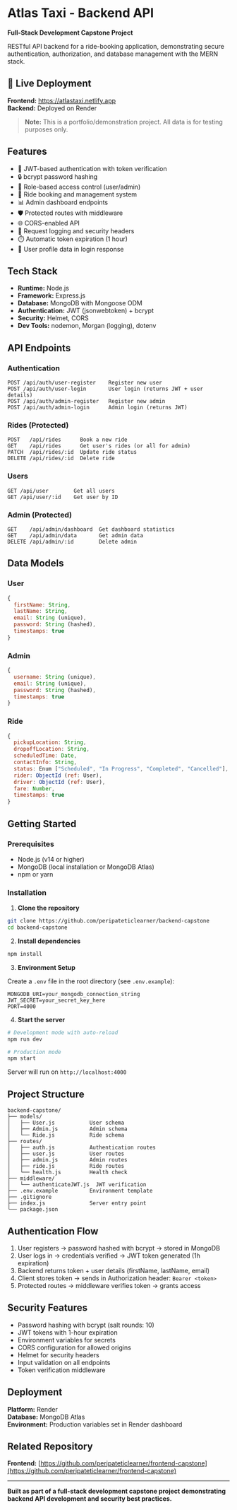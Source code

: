 # Atlas Taxi - Backend API

**Full-Stack Development Capstone Project**

RESTful API backend for a ride-booking application, demonstrating secure authentication, authorization, and database management with the MERN stack.

## 🚀 Live Deployment

**Frontend:** https://atlastaxi.netlify.app  
**Backend:** Deployed on Render

> **Note:** This is a portfolio/demonstration project. All data is for testing purposes only.

## Features

- 🔐 JWT-based authentication with token verification
- 🔒 bcrypt password hashing
- 👥 Role-based access control (user/admin)
- 🚕 Ride booking and management system
- 📊 Admin dashboard endpoints
- 🛡️ Protected routes with middleware
- 🌐 CORS-enabled API
- 📝 Request logging and security headers
- ⏱️ Automatic token expiration (1 hour)
- 👤 User profile data in login response

## Tech Stack

- **Runtime:** Node.js
- **Framework:** Express.js
- **Database:** MongoDB with Mongoose ODM
- **Authentication:** JWT (jsonwebtoken) + bcrypt
- **Security:** Helmet, CORS
- **Dev Tools:** nodemon, Morgan (logging), dotenv

## API Endpoints

### Authentication
```
POST /api/auth/user-register    Register new user
POST /api/auth/user-login       User login (returns JWT + user details)
POST /api/auth/admin-register   Register new admin
POST /api/auth/admin-login      Admin login (returns JWT)
```

### Rides (Protected)
```
POST   /api/rides      Book a new ride
GET    /api/rides      Get user's rides (or all for admin)
PATCH  /api/rides/:id  Update ride status
DELETE /api/rides/:id  Delete ride
```

### Users
```
GET /api/user        Get all users
GET /api/user/:id    Get user by ID
```

### Admin (Protected)
```
GET    /api/admin/dashboard  Get dashboard statistics
GET    /api/admin/data       Get admin data
DELETE /api/admin/:id        Delete admin
```

## Data Models

### User
```javascript
{
  firstName: String,
  lastName: String,
  email: String (unique),
  password: String (hashed),
  timestamps: true
}
```

### Admin
```javascript
{
  username: String (unique),
  email: String (unique),
  password: String (hashed),
  timestamps: true
}
```

### Ride
```javascript
{
  pickupLocation: String,
  dropoffLocation: String,
  scheduledTime: Date,
  contactInfo: String,
  status: Enum ["Scheduled", "In Progress", "Completed", "Cancelled"],
  rider: ObjectId (ref: User),
  driver: ObjectId (ref: User),
  fare: Number,
  timestamps: true
}
```

## Getting Started

### Prerequisites
- Node.js (v14 or higher)
- MongoDB (local installation or MongoDB Atlas)
- npm or yarn

### Installation

1. **Clone the repository**
```bash
git clone https://github.com/peripateticlearner/backend-capstone
cd backend-capstone
```

2. **Install dependencies**
```bash
npm install
```

3. **Environment Setup**

Create a `.env` file in the root directory (see `.env.example`):
```env
MONGODB_URI=your_mongodb_connection_string
JWT_SECRET=your_secret_key_here
PORT=4000
```

4. **Start the server**
```bash
# Development mode with auto-reload
npm run dev

# Production mode
npm start
```

Server will run on `http://localhost:4000`

## Project Structure
```
backend-capstone/
├── models/
│   ├── User.js           User schema
│   ├── Admin.js          Admin schema
│   └── Ride.js           Ride schema
├── routes/
│   ├── auth.js           Authentication routes
│   ├── user.js           User routes
│   ├── admin.js          Admin routes
│   ├── ride.js           Ride routes
│   └── health.js         Health check
├── middleware/
│   └── authenticateJWT.js  JWT verification
├── .env.example          Environment template
├── .gitignore
├── index.js              Server entry point
└── package.json
```

## Authentication Flow

1. User registers → password hashed with bcrypt → stored in MongoDB
2. User logs in → credentials verified → JWT token generated (1h expiration)
3. Backend returns token + user details (firstName, lastName, email)
4. Client stores token → sends in Authorization header: `Bearer <token>`
5. Protected routes → middleware verifies token → grants access

## Security Features

- Password hashing with bcrypt (salt rounds: 10)
- JWT tokens with 1-hour expiration
- Environment variables for secrets
- CORS configuration for allowed origins
- Helmet for security headers
- Input validation on all endpoints
- Token verification middleware

## Deployment

**Platform:** Render  
**Database:** MongoDB Atlas  
**Environment:** Production variables set in Render dashboard

## Related Repository

**Frontend:** [https://github.com/peripateticlearner/frontend-capstone](https://github.com/peripateticlearner/frontend-capstone)

---

**Built as part of a full-stack development capstone project demonstrating backend API development and security best practices.**